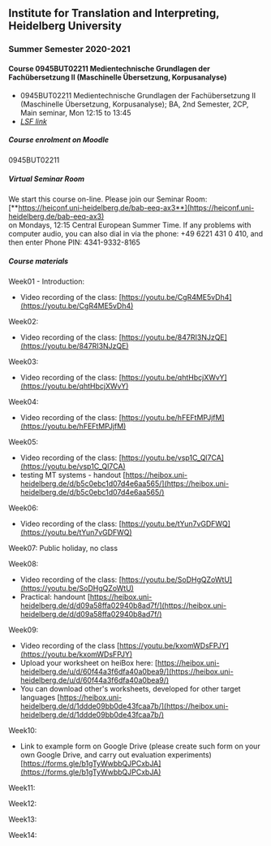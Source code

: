 ## Institute for Translation and Interpreting, Heidelberg University
### Summer Semester 2020-2021
#### Course 0945BUT02211 Medientechnische Grundlagen der Fachübersetzung II (Maschinelle Übersetzung, Korpusanalyse)

- 0945BUT02211 Medientechnische Grundlagen der Fachübersetzung II (Maschinelle Übersetzung, Korpusanalyse); BA, 2nd Semester, 2CP, Main seminar, Mon 12:15  to 13:45
- [*LSF link*](https://lsf.uni-heidelberg.de/qisserver/rds?state=verpublish&status=init&vmfile=no&publishid=333977&moduleCall=webInfo&publishConfFile=webInfo&publishSubDir=veranstaltung)  

##### Course enrolment on Moodle
0945BUT02211

##### Virtual Seminar Room

We start this course on-line. Please join our Seminar Room:  
[**https://heiconf.uni-heidelberg.de/bab-eeq-ax3**](https://heiconf.uni-heidelberg.de/bab-eeq-ax3)  
on Mondays, 12:15 Central European Summer Time. If any problems with computer audio, you can also dial in via the phone: +49 6221 431 0 410, and then enter Phone PIN: 4341-9332-8165

##### Course materials

Week01 - Introduction:
- Video recording of the class: [https://youtu.be/CgR4ME5vDh4](https://youtu.be/CgR4ME5vDh4)

Week02:
- Video recording of the class: [https://youtu.be/847RI3NJzQE](https://youtu.be/847RI3NJzQE)

Week03:
- Video recording of the class: [https://youtu.be/qhtHbcjXWvY](https://youtu.be/qhtHbcjXWvY)

Week04:
- Video recording of the class: [https://youtu.be/hFEFtMPJjfM](https://youtu.be/hFEFtMPJjfM)

Week05:
- Video recording of the class: [https://youtu.be/vsp1C_Ql7CA](https://youtu.be/vsp1C_Ql7CA)
- testing MT systems - handout [https://heibox.uni-heidelberg.de/d/b5c0ebc1d07d4e6aa565/](https://heibox.uni-heidelberg.de/d/b5c0ebc1d07d4e6aa565/)

Week06:
- Video recording of the class: [https://youtu.be/tYun7vGDFWQ](https://youtu.be/tYun7vGDFWQ)

Week07: Public holiday, no class

Week08:
- Video recording of the class: [https://youtu.be/SoDHgQZoWtU](https://youtu.be/SoDHgQZoWtU)
- Practical: handount [https://heibox.uni-heidelberg.de/d/d09a58ffa02940b8ad7f/](https://heibox.uni-heidelberg.de/d/d09a58ffa02940b8ad7f/)

Week09:
- Video recording of the class [https://youtu.be/kxomWDsFPJY](https://youtu.be/kxomWDsFPJY)
- Upload your worksheet on heiBox here: [https://heibox.uni-heidelberg.de/u/d/60f44a3f6dfa40a0bea9/](https://heibox.uni-heidelberg.de/u/d/60f44a3f6dfa40a0bea9/)
- You can download other's worksheets, developed for other target languages [https://heibox.uni-heidelberg.de/d/1ddde09bb0de43fcaa7b/](https://heibox.uni-heidelberg.de/d/1ddde09bb0de43fcaa7b/)

Week10:
- Link to example form on Google Drive (please create such form on your own Google Drive, and carry out evaluation experiments) [https://forms.gle/b1gTyWwbbQJPCxbJA](https://forms.gle/b1gTyWwbbQJPCxbJA)

Week11:

Week12:

Week13:

Week14:
